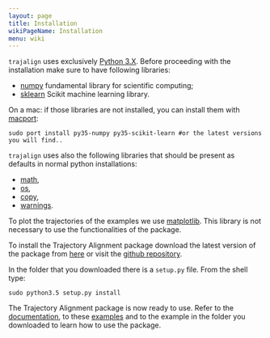 ```yaml
---
layout: page
title: Installation
wikiPageName: Installation
menu: wiki
---
```


`trajalign` uses exclusively [Python 3.X](https://docs.python.org/3/). Before proceeding with the installation make sure to have following libraries:

* [numpy](http://www.numpy.org/) fundamental library for scientific computing;
* [sklearn](http://scikit-learn.org/stable/) Scikit machine learning library.

On a mac: if those libraries are not installed, you can install them with [macport](https://www.macports.org/):
	
	sudo port install py35-numpy py35-scikit-learn #or the latest versions you will find..
 
`trajalign` uses also the following libraries that should be present as defaults in normal python installations:

* [math](https://docs.python.org/2/library/math.html),
* [os](https://docs.python.org/2/library/os.html),
* [copy](https://docs.python.org/2/library/copy.html),
* [warnings](https://docs.python.org/2/library/warnings.html).

To plot the trajectories of the examples we use [matplotlib](http://matplotlib.org/). This library is not necessary to use the functionalities of the package.

To install the Trajectory Alignment package download the latest version of the package from [here](https://github.com/apicco/trajectory_alignment/archive/master.zip) or visit the [github repository](https://github.com/apicco/trajectory_alignment).

In the folder that you downloaded there is a `setup.py` file. From the shell type:

	sudo python3.5 setup.py install

The Trajectory Alignment package is now ready to use. Refer to the [documentation](Home), to these [examples](Examples) and to the example in the folder you downloaded to learn how to use the package.


